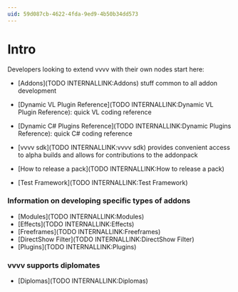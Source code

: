 ```yaml
---
uid: 59d087cb-4622-4fda-9ed9-4b50b34dd573
---
```


# Intro
Developers looking to extend vvvv with their own nodes start here:  
* [Addons](TODO INTERNALLINK:Addons) stuff common to all addon development  
* [Dynamic VL Plugin Reference](TODO INTERNALLINK:Dynamic VL Plugin Reference): quick VL coding reference  
* [Dynamic C# Plugins Reference](TODO INTERNALLINK:Dynamic Plugins Reference): quick C# coding reference  
* [vvvv sdk](TODO INTERNALLINK:vvvv sdk) provides convenient access to alpha builds and allows for contributions to the addonpack   

* [How to release a pack](TODO INTERNALLINK:How to release a pack)  
* [Test Framework](TODO INTERNALLINK:Test Framework)  

### Information on developing specific types of addons
* [Modules](TODO INTERNALLINK:Modules)  
* [Effects](TODO INTERNALLINK:Effects)  
* [Freeframes](TODO INTERNALLINK:Freeframes)  
* [DirectShow Filter](TODO INTERNALLINK:DirectShow Filter)  
* [Plugins](TODO INTERNALLINK:Plugins)  

### vvvv supports diplomates
* [Diplomas](TODO INTERNALLINK:Diplomas)  
